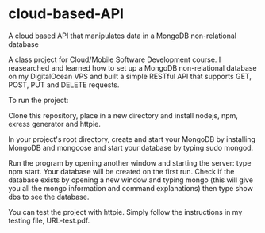 # cloud-based-API
A cloud based API that manipulates data in a MongoDB non-relational database

A class project for Cloud/Mobile Software Development course. I reasearched and learned how to set up a MongoDB non-relational database
on my DigitalOcean VPS and built a simple RESTful API that supports GET, POST, PUT and DELETE requests. 

To run the project: 

Clone this repository, place in a new directory and install nodejs, npm, exress generator and httpie.

In your project's root directory, create and start your MongoDB by installing MongoDB and mongoose and start your database by typing 
sudo mongod. 

Run the program by opening another window and starting the server: type npm start. Your database will be created on the first run. Check 
if the database exists by opening a new window and typing mongo (this will give you all the mongo information and command explanations) 
then type show dbs to see the database. 

You can test the project with httpie. Simply follow the instructions in my testing file, URL-test.pdf. 
